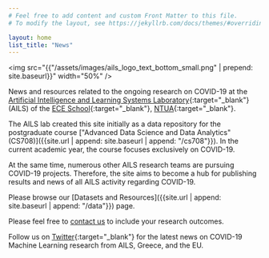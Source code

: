```yaml
---
# Feel free to add content and custom Front Matter to this file.
# To modify the layout, see https://jekyllrb.com/docs/themes/#overriding-theme-defaults

layout: home
list_title: "News"
---
```

<img src="{{"/assets/images/ails_logo_text_bottom_small.png" | prepend: site.baseurl}}" width="50%" />



News and resources related to the ongoing research on COVID-19 at the [Artificial Intelligence and Learning Systems Laboratory](https://www.ails.ece.ntua.gr/){:target="_blank"} (AILS) of the [ECE School](https://www.ece.ntua.gr/en){:target="_blank"}, [NTUA](https://www.ntua.gr/en/){:target="_blank"}.

The AILS lab created this site initially as a data repository for the postgraduate course ["Advanced Data Science and Data Analytics" (CS708)]({{site.url | append: site.baseurl | append: "/cs708"}}). In the current academic year, the course focuses exclusively on COVID-19.

At the same time, numerous other AILS research teams are pursuing COVID-19 projects. Therefore, the site aims to become a hub for publishing results and news of all AILS activity regarding COVID-19.

Please browse our [Datasets and Resources]({{site.url | append: site.baseurl | append: "/data"}}) page.

Please feel free to [contact us](mailto:covid19@ails.ece.ntua.gr) to include your research outcomes.

Follow us on [Twitter](https://twitter.com/AILS_Covid19){:target="_blank"} for the latest news on COVID-19 Machine Learning research from AILS, Greece, and the EU.
